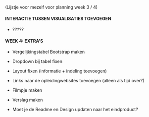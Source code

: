 (Lijstje voor mezelf voor planning week 3 / 4)

#### INTERACTIE TUSSEN VISUALISATIES TOEVOEGEN
- ?????

#### WEEK 4: EXTRA'S
- Vergelijkingstabel Bootstrap maken
- Dropdown bij tabel fixen
- Layout fixen (informatie + indeling toevoegen)
- Links naar de opleidingwebsites toevoegen (alleen als tijd over?)
- Filmpje maken
- Verslag maken

- Moet je de Readme en Design updaten naar het eindproduct?
